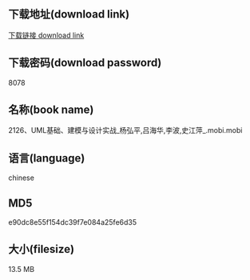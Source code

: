 ## 下载地址(download link)
[下载链接 download link](https://voluble-croquembouche-d321dc.netlify.app/?s=2126%E3%80%81UML%E5%9F%BA%E7%A1%80%E3%80%81%E5%BB%BA%E6%A8%A1%E4%B8%8E%E8%AE%BE%E8%AE%A1%E5%AE%9E%E6%88%98_%E6%9D%A8%E5%BC%98%E5%B9%B3%2C%E5%90%95%E6%B5%B7%E5%8D%8E%2C%E6%9D%8E%E6%B3%A2%2C%E5%8F%B2%E6%B1%9F%E8%90%8D_.mobi)

## 下载密码(download password)
8078

## 名称(book name)
2126、UML基础、建模与设计实战_杨弘平,吕海华,李波,史江萍_.mobi.mobi

## 语言(language)
chinese

## MD5
e90dc8e55f154dc39f7e084a25fe6d35

## 大小(filesize)
13.5 MB
